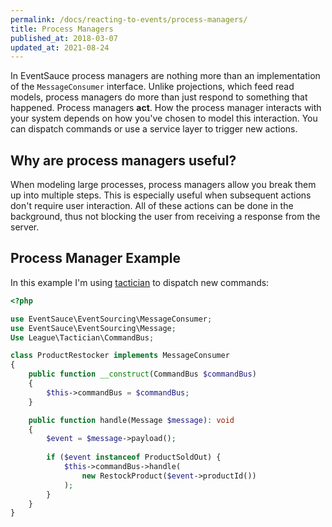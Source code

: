 ```yaml
---
permalink: /docs/reacting-to-events/process-managers/
title: Process Managers
published_at: 2018-03-07
updated_at: 2021-08-24
---
```


In EventSauce process managers are nothing more than an implementation of
the `MessageConsumer` interface. Unlike projections, which feed read models, process
managers do more than just respond to something that happened. Process
managers **act**. How the process manager interacts with your system depends
on how you've chosen to model this interaction. You can dispatch commands or
use a service layer to trigger new actions.

## Why are process managers useful?

When modeling large processes, process managers allow you break them up into
multiple steps. This is especially useful when subsequent actions don't require
user interaction. All of these actions can be done in the background, thus not
blocking the user from receiving a response from the server.


## Process Manager Example

In this example I'm using [tactician](https://tactician.thephpleague.com) to
dispatch new commands:

```php
<?php

use EventSauce\EventSourcing\MessageConsumer;
use EventSauce\EventSourcing\Message;
Use League\Tactician\CommandBus;

class ProductRestocker implements MessageConsumer
{
    public function __construct(CommandBus $commandBus)
    {
        $this->commandBus = $commandBus;
    }

    public function handle(Message $message): void
    {
        $event = $message->payload();
        
        if ($event instanceof ProductSoldOut) {
            $this->commandBus->handle(
                new RestockProduct($event->productId())
            );
        }
    }
}
```
